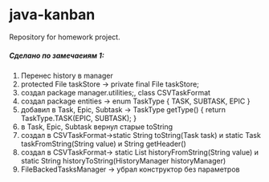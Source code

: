 # java-kanban
Repository for homework project.
##### Сделано по замечаеиям 1:
1. Перенес history в manager
2. protected File taskStore -> private final File taskStore;
3. создал package manager.utilities;, class CSVTaskFormat
4. создал package entities -> enum TaskType { TASK, SUBTASK, EPIC }
5. добавил в Task, Epic, Subtask -> TaskType getType() { return TaskType.TASK(EPIC, SUBTASK); }
6. в Task, Epic, Subtask вернул старые toString
7. создал в CSVTaskFormat->static String toString(Task task) и static Task taskFromString(String value) и String getHeader()
8. создал в CSVTaskFormat-> static List<Integer> historyFromString(String value) и
static String historyToString(HistoryManager historyManager)
9. FileBackedTasksManager -> убрал конструктор без параметров

